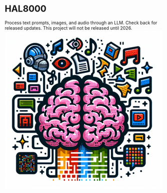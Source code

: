# HAL8000
Process text prompts, images, and audio through an LLM.
Check back for released updates.
This project will not be released until 2026.
![Logo](logo.png)
